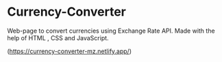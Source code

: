 # Currency-Converter
 Web-page to convert currencies using Exchange Rate API.  Made with the help of HTML , CSS and JavaScript.
 
(https://currency-converter-mz.netlify.app/)
